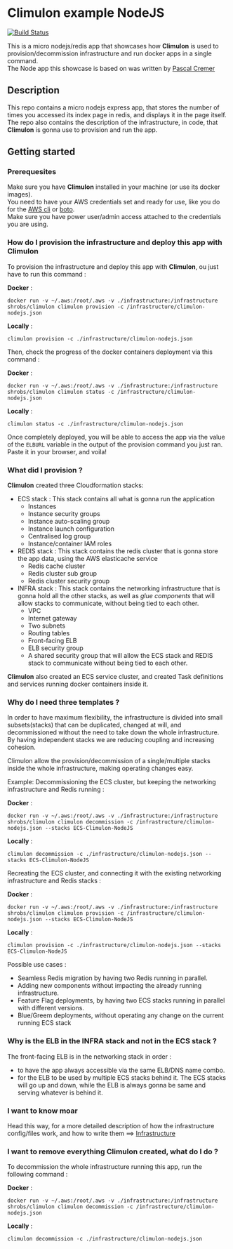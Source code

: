 # Climulon example NodeJS

[![Build Status](https://travis-ci.org/Shrobs/climulon-example-nodejs.svg?branch=master)](https://travis-ci.org/Shrobs/climulon-example-nodejs)

This is a micro nodejs/redis app that showcases how **Climulon** is used to provision/decommission infrastructure and run docker apps in a single command.  
The Node app this showcase is based on was written by [Pascal Cremer](https://github.com/b00giZm)

## Description

This repo contains a micro nodejs express app, that stores the number of times you accessed its index page in redis, and displays it in the page itself.  
The repo also contains the description of the infrastructure, in code, that **Climulon** is gonna use to provision and run the app.

## Getting started

### Prerequesites

Make sure you have **Climulon** installed in your machine (or use its docker images).  
You need to have your AWS credentials set and ready for use, like you do for the [AWS cli](http://docs.aws.amazon.com/cli/latest/userguide/cli-chap-getting-started.html) or [boto](http://boto3.readthedocs.io/en/latest/guide/configuration.html).  
Make sure you have power user/admin access attached to the credentials you are using.

### How do I provision the infrastructure and deploy this app with **Climulon**

To provision the infrastructure and deploy this app with **Climulon**, ou just have to run this command :

**Docker** :
```
docker run -v ~/.aws:/root/.aws -v ./infrastructure:/infrastructure shrobs/climulon climulon provision -c /infrastructure/climulon-nodejs.json
```

**Locally** :
```
climulon provision -c ./infrastructure/climulon-nodejs.json
```

Then, check the progress of the docker containers deployment via this command :

**Docker** :
```
docker run -v ~/.aws:/root/.aws -v ./infrastructure:/infrastructure shrobs/climulon climulon status -c /infrastructure/climulon-nodejs.json
```

**Locally** :
```
climulon status -c ./infrastructure/climulon-nodejs.json
```

Once completely deployed, you will be able to access the app via the value of the ```ELBURL``` variable in the output of the provision command you just ran. Paste it in your browser, and voila!

### What did I provision ?
**Climulon** created three Cloudformation stacks:
- ECS stack : This stack contains all what is gonna run the application
  - Instances
  - Instance security groups
  - Instance auto-scaling group
  - Instance launch configuration
  - Centralised log group
  - Instance/container IAM roles
- REDIS stack : This stack contains the redis cluster that is gonna store the app data, using the AWS elasticache service
  - Redis cache cluster
  - Redis cluster sub group
  - Redis cluster security group
- INFRA stack : This stack contains the networking infrastructure that is gonna hold all the other stacks, as well as *glue components* that will allow stacks to communicate, without being tied to each other.
  - VPC
  - Internet gateway
  - Two subnets
  - Routing tables
  - Front-facing ELB 
  - ELB security group
  - A shared security group that will allow the ECS stack and REDIS stack to communicate without being tied to each other.

**Climulon** also created an ECS service cluster, and created Task definitions and services running docker containers inside it.

### Why do I need three templates ?
In order to have maximum flexibility, the infrastructure is divided into small subsets(stacks) that can be duplicated, changed at will, and decommissioned without the need to take down the whole infrastructure.  
By having independent stacks we are reducing coupling and increasing cohesion.

Climulon allow the provision/decommission of a single/multiple stacks inside the whole infrastructure, making operating changes easy.

Example: Decommissioning the ECS cluster, but keeping the networking infrastructure and Redis running :

**Docker** :
```
docker run -v ~/.aws:/root/.aws -v ./infrastructure:/infrastructure shrobs/climulon climulon decommission -c /infrastructure/climulon-nodejs.json --stacks ECS-Climulon-NodeJS
```

**Locally** :
```
climulon decommission -c ./infrastructure/climulon-nodejs.json --stacks ECS-Climulon-NodeJS
```
Recreating the ECS cluster, and connecting it with the existing networking infrastructure and Redis stacks :

**Docker** :
```
docker run -v ~/.aws:/root/.aws -v ./infrastructure:/infrastructure shrobs/climulon climulon provision -c /infrastructure/climulon-nodejs.json --stacks ECS-Climulon-NodeJS
```

**Locally** :
```
climulon provision -c ./infrastructure/climulon-nodejs.json --stacks ECS-Climulon-NodeJS
```

Possible use cases :
- Seamless Redis migration by having two Redis running in parallel.
- Adding new components without impacting the already running infrastructure.
- Feature Flag deployments, by having two ECS stacks running in parallel with different versions.
- Blue/Greem deployments, without operating any change on the current running ECS stack

### Why is the ELB in the INFRA stack and not in the ECS stack ?
The front-facing ELB is in the networking stack in order :
- to have the app always accessible via the same ELB/DNS name combo.
- for the ELB to be used by multiple ECS stacks behind it. The ECS stacks will go up and down, while the ELB is always gonna be same and serving whatever is behind it.

### I want to know moar
Head this way, for a more detailed description of how the infrastructure config/files work, and how to write them ==> [Infrastructure](infrastructure/README.md)

### I want to remove everything Climulon created, what do I do ?
To decommission the whole infrastructure running this app, run the following command :

**Docker** :
```
docker run -v ~/.aws:/root/.aws -v ./infrastructure:/infrastructure shrobs/climulon climulon decommission -c /infrastructure/climulon-nodejs.json
```

**Locally** :
```
climulon decommission -c ./infrastructure/climulon-nodejs.json
```
